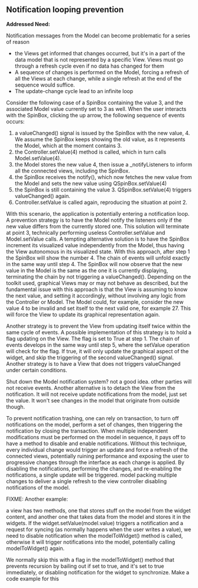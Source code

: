 Notification looping prevention
-------------------------------

**Addressed Need:**

Notification messages from the Model can become problematic for a series of
reason

   - the Views get informed that changes occurred, but it's in a part of the
     data model that is not represented by a specific View. Views must go through a
     refresh cycle even if no data has changed for them
   - A sequence of changes is performed on the Model, forcing a refresh of all the
     Views at each change, while a single refresh at the end of the sequence would
     suffice.
   - The update-change cycle lead to an infinite loop

Consider the following case of a SpinBox containing the value 3, and the associated Model value currently set to 3 as well. When the user interacts with the SpinBox, clicking the up arrow, the following sequence of events occurs:

   1. a valueChanged() signal is issued by the SpinBox with the new value, 4. We assume the SpinBox keeps showing the old value, as it represents the Model, which at the moment contains 3. 
   2. the Controller.setValue(4) method is called, which in turn calls Model.setValue(4).
   3. the Model stores the new value 4, then issue a _notifyListeners to inform all the connected views, including the SpinBox.
   4. the SpinBox receives the notify(), which now fetches the new value from the Model and sets the new value using QSpinBox.setValue(4)
   5. the SpinBox is still containing the value 3. QSpinBox.setValue(4) triggers valueChanged() again.
   6. Controller.setValue is called again, reproducing the situation at point 2.

With this scenario, the application is potentially entering a notification
loop. A prevention strategy is to have the Model notify the listeners only if
the new value differs from the currently stored one. This solution will
terminate at point 3, technically performing useless Controller.setValue and
Model.setValue calls.  A tempting alternative solution is to have the SpinBox
increment its visualized value independently from the Model, thus having the
View autonomous in its visualized state.  With this approach, after step 1 the
SpinBox will show the number 4. The chain of events will unfold exactly in the
same way until step 4. The SpinBox will now observe that the new value in the
Model is the same as the one it is currently displaying, terminating the chain
by not triggering a valueChanged().  Depending on the toolkit used, graphical
Views may or may not behave as described, but the fundamental issue with this
approach is that the View is assuming to know the next value, and setting it
accordingly, without involving any logic from the Controller or Model. The
Model could, for example, consider the new value 4 to be invalid and set itself
to the next valid one, for example 27. This will force the View to update its
graphical representation again. 

Another strategy is to prevent the View from updating itself twice within the
same cycle of events. A possible implementation of this strategy is to hold a
flag updating on the View. The flag is set to True at step 1. The chain of
events develops in the same way until step 5, where the setValue operation will
check for the flag. If true, it will only update the graphical aspect of the
widget, and skip the triggering of the second valueChanged() signal.  Another
strategy is to have a View that does not triggers valueChanged under certain
conditions. 

Shut down the Model notification system? not a good idea. other parties will
not receive events.  Another alternative is to detach the View from the
notification. It will not receive update notifications from the model, just set
the value. It won't see changes in the model that originate from outside
though.


To prevent notification trashing, one can rely on transaction, to
turn off notifications on the model, perform a set of changes, then
triggering the notification by closing the transaction.  When
multiple independent modifications must be performed on the model in
sequence, it pays off to have a method to disable and enable
notifications. Without this technique, every individual change would
trigger an update and force a refresh of the connected views,
potentially ruining performance and exposing the user to progressive
changes through the interface as each change is applied. By
disabling the notifications, performing the changes, and re-enabling
the notifications, a single update will be triggered.  model packing
multiple changes to deliver a single refresh to the view controller
disabling notifications of the model.

FIXME: 
Another example:

a view has two methods, one that stores stuff on the model from the widget
content, and another one that takes data from the model and stores it in
the widgets. If the widget.setValue(model.value) triggers a notification and a request for syncing
(as normally happens when the user writes a value), we need to disable
notification when the modelToWidget() method is called, otherwise it will trigger
notifications into the model, potentially calling modelToWidget() again.

We normally skip this with a flag in the  modelToWidget() method that prevents recursion
by bailing out if set to true, and it's set to true immediately, or disabling notification
for the widget to synchronize.
Make a code example for this

